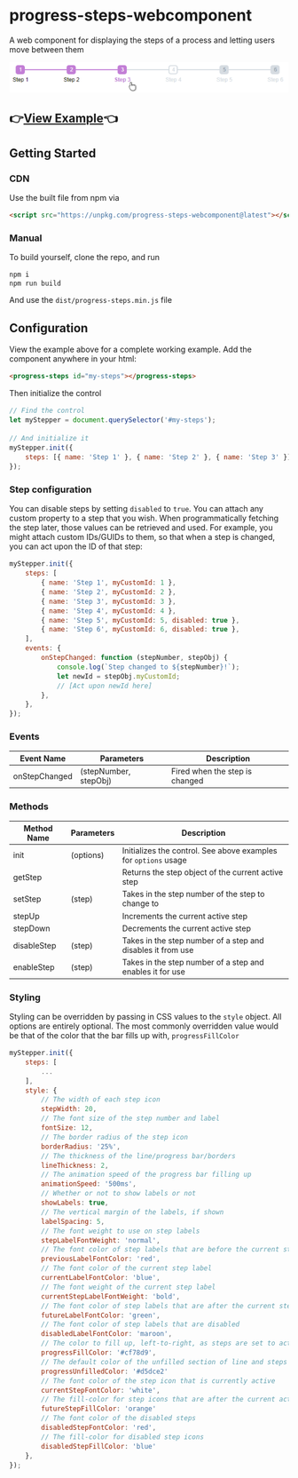 # progress-steps-webcomponent

A web component for displaying the steps of a process and letting users move between them

<img src="/docs/sample.png">
	
## 👉[View Example](https://torrobinson.github.io/progress-steps-webcomponent/docs/)👈

## Getting Started

### CDN

Use the built file from npm via

```html
<script src="https://unpkg.com/progress-steps-webcomponent@latest"></script>
```

### Manual

To build yourself, clone the repo, and run

```node
npm i
npm run build
```

And use the `dist/progress-steps.min.js` file

## Configuration

View the example above for a complete working example.
Add the component anywhere in your html:

```html
<progress-steps id="my-steps"></progress-steps>
```

Then initialize the control

```js
// Find the control
let myStepper = document.querySelector('#my-steps');

// And initialize it
myStepper.init({
	steps: [{ name: 'Step 1' }, { name: 'Step 2' }, { name: 'Step 3' }],
});
```

### Step configuration

You can disable steps by setting `disabled` to `true`.
You can attach any custom property to a step that you wish. When programmatically fetching the step later, those values can be retrieved and used. For example, you might attach custom IDs/GUIDs to them, so that when a step is changed, you can act upon the ID of that step:

```js
myStepper.init({
	steps: [
		{ name: 'Step 1', myCustomId: 1 },
		{ name: 'Step 2', myCustomId: 2 },
		{ name: 'Step 3', myCustomId: 3 },
		{ name: 'Step 4', myCustomId: 4 },
		{ name: 'Step 5', myCustomId: 5, disabled: true },
		{ name: 'Step 6', myCustomId: 6, disabled: true },
	],
	events: {
		onStepChanged: function (stepNumber, stepObj) {
			console.log(`Step changed to ${stepNumber}!`);
			let newId = stepObj.myCustomId;
			// [Act upon newId here]
		},
	},
});
```

### Events

| Event Name    | Parameters            | Description                    |
| ------------- | --------------------- | ------------------------------ |
| onStepChanged | (stepNumber, stepObj) | Fired when the step is changed |

### Methods

| Method Name | Parameters | Description                                                     |
| ----------- | ---------- | --------------------------------------------------------------- |
| init        | (options)  | Initializes the control. See above examples for `options` usage |
| getStep     |            | Returns the step object of the current active step              |
| setStep     | (step)     | Takes in the step number of the step to change to               |
| stepUp      |            | Increments the current active step                              |
| stepDown    |            | Decrements the current active step                              |
| disableStep | (step)     | Takes in the step number of a step and disables it from use     |
| enableStep  | (step)     | Takes in the step number of a step and enables it for use       |

### Styling

Styling can be overridden by passing in CSS values to the `style` object. All options are entirely optional.
The most commonly overridden value would be that of the color that the bar fills up with, `progressFillColor`

```js
myStepper.init({
	steps: [
		...
	],
	style: {
		// The width of each step icon
		stepWidth: 20,
		// The font size of the step number and label
		fontSize: 12,
		// The border radius of the step icon
		borderRadius: '25%',
		// The thickness of the line/progress bar/borders
		lineThickness: 2,
		// The animation speed of the progress bar filling up
		animationSpeed: '500ms',
		// Whether or not to show labels or not
		showLabels: true,
		// The vertical margin of the labels, if shown
		labelSpacing: 5,
		// The font weight to use on step labels
		stepLabelFontWeight: 'normal',
		// The font color of step labels that are before the current step
		previousLabelFontColor: 'red',
		// The font color of the current step label
		currentLabelFontColor: 'blue',
		// The font weight of the current step label
		currentStepLabelFontWeight: 'bold',
		// The font color of step labels that are after the current step
		futureLabelFontColor: 'green',
		// The font color of step labels that are disabled
		disabledLabelFontColor: 'maroon',
		// The color to fill up, left-to-right, as steps are set to active
		progressFillColor: '#cf78d9',
		// The default color of the unfilled section of line and steps after the active step
		progressUnfilledColor: '#d5dce2'
		// The font color of the step icon that is currently active
		currentStepFontColor: 'white',
		// The fill-color for step icons that are after the current active step
		futureStepFillColor: 'orange'
		// The font color of the disabled steps
		disabledStepFontColor: 'red',
		// The fill-color for disabled step icons
		disabledStepFillColor: 'blue'
	},
});
```
